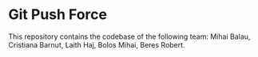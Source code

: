 # Git Push Force
This repository contains the codebase of the following team: Mihai Balau, Cristiana Barnut, Laith Haj, Bolos Mihai, Beres Robert.
